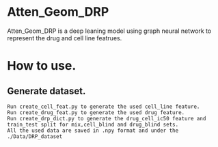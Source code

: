 # Atten_Geom_DRP
Atten_Geom_DRP is a deep leaning model using graph neural network to represent the drug and cell line featrues.
# How to use.
## Generate dataset.
    Run create_cell_feat.py to generate the used cell_line feature.
    Run create_drug_feat.py to generate the used drug feature. 
    Run create_drp_dict.py to generate the drug_cell_ic50 feature and train_test split for mix,cell_blind and drug_blind sets.
    All the used data are saved in .npy format and under the ./Data/DRP_dataset
